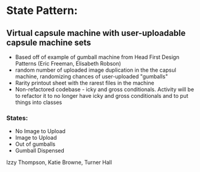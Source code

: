 # State Pattern:
## Virtual capsule machine with user-uploadable capsule machine sets
- Based off of example of gumball machine from Head First Design Patterns (Eric Freeman, Elisabeth Robson)
- random number of uploaded image duplication in the the capsul machine, randomizing chances of user-uploaded "gumballs"
- Rarity printout sheet with the rarest files in the machine
- Non-refactored codebase - icky and gross conditionals. Activity will be to refactor it to no longer have icky and gross conditionals and to put things into classes

### States:
 - No Image to Upload
 - Image to Upload
 - Out of gumballs
 - Gumball Dispensed


Izzy Thompson, Katie Browne, Turner Hall


